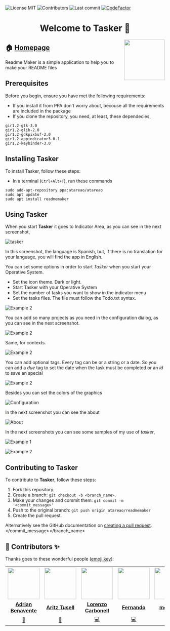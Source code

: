 
<!-- start project-info -->
<!--
project_title: Tasker
github_project: https://github.com/atareao/tasker
license: MIT
icon: /datos/Sync/Programacion/Python/tasker/data/icons/scalable/apps/tasker.svg
homepage: https://www.atareao.es/aplicacion/tasker
license-badge: True
contributors-badge: True
lastcommit-badge: True
codefactor-badge: True
--->

<!-- end project-info -->

<!-- start badges -->

![License MIT](https://img.shields.io/badge/MIT-license-green)
![Contributors](https://img.shields.io/github/contributors-anon/atareao/tasker)
![Last commit](https://img.shields.io/github/last-commit/atareao/tasker)
[![CodeFactor](https://www.codefactor.io/repository/github/atareao/tasker/badge/master)](https://www.codefactor.io/repository/github/atareao/tasker/overview/master)
<!-- end badges -->

<!-- start description -->
<h1 align="center">Welcome to <span id="project_title">Tasker</span> 👋</h1>
<p>
<a href="https://www.atareao.es/aplicacion/tasker" id="homepage" rel="nofollow">
<img align="right" height="128" id="icon" src="data/icons/scalable/apps/tasker.svg" width="128"/>
</a>
</p>
<h2>🏠 <a href="https://www.atareao.es/aplicacion/tasker" id="homepage">Homepage</a></h2>
<p>Readme Maker is a simple application to help you to make your README files</p>

<!-- end description -->

<!-- start prerequisites -->
## Prerequisites

Before you begin, ensure you have met the following requirements:

* If you install it from PPA don't worry about, becouse all the requirements are included in the package
* If you clone the repository, you need, at least, these dependecies,

```
gir1.2-gtk-3.0
gir1.2-glib-2.0
gir1.2-gdkpixbuf-2.0
gir1.2-appindicator3-0.1
gir1.2-keybinder-3.0
```

<!-- end prerequisites -->

<!-- start installing -->
## Installing <span id="project_title">Tasker</span>

To install <span id="project_title">Tasker</span>, follow these steps:

* In a terminal (`Ctrl+Alt+T`), run these commands

```
sudo add-apt-repository ppa:atareao/atareao
sudo apt update
sudo apt install readmemaker
```


<!-- end installing -->

<!-- start using -->
## Using <span id="project_title">Tasker</span>

When you start **<span id="project_title">Tasker</span>** it goes to Indicator Area, as you can see in the next screenshot,

![tasker](./screenshots/screenshot_01.png)

In this screenshot, the language is Spanish, but, if there is no translation for your language, you will find the app in English.

You can set some options in order to start *Tasker* when you start your Operative System.

* Set the icon theme. Dark or light.
* Start Tasker with your Operative System
* Set the number of tasks you want to show in the indicator menu
* Set the tasks files. The file must follow the Todo.txt syntax.

![Example 2](./screenshots/screenshot_06.png)

You can add so many projects as you need in the configuration dialog, as you can see in the next screenshot.

![Example 2](./screenshots/screenshot_07.png)

Same, for contexts.

![Example 2](./screenshots/screenshot_08.png)

You can add optional tags. Every tag can be or a string or a date. So you can add a *due* tag to set the date when the task must be completed or an *id* to save an special


![Example 2](./screenshots/screenshot_09.png)

Besides you can set the colors of the graphics

![Configuration](./screenshots/screenshot_02.png)

In the next screenshot you can see the about

![About](./screenshots/screenshot_03.png)

In the next screenshots you can see some samples of my use of *tasker*,

![Example 1](./screenshots/screenshot_04.png)

![Example 2](./screenshots/screenshot_05.png)

<!-- end using -->

<!-- start contributing -->
## Contributing to <span id="project_title">Tasker</span>

To contribute to **<span id="project_title">Tasker</span>**, follow these steps:

1. Fork this repository.
2. Create a branch: `git checkout -b <branch_name>`.
3. Make your changes and commit them: `git commit -m '<commit_message>'`
4. Push to the original branch: `git push origin atareao/readmemaker`
5. Create the pull request.

Alternatively see the GitHub documentation on [creating a pull request](https://help.github.com/en/github/collaborating-with-issues-and-pull-requests/creating-a-pull-request).
</commit_message></branch_name>

<!-- end contributing -->

<!-- start contributors -->
## 👤 Contributors ✨

Thanks goes to these wonderful people ([emoji key](https://allcontributors.org/docs/en/emoji-key)):

<!-- end contributors -->

<!-- start table-contributors -->

<table id="contributors">
	<tr id="info_avatar">
		<td id="Adrian-Benavente" align="center">
			<a href="https://github.com/Adrian-Benavente">
				<img src="https://avatars2.githubusercontent.com/u/11258517?v=4" width="100px"/>
			</a>
		</td>
		<td id="aritztg" align="center">
			<a href="https://github.com/aritztg">
				<img src="https://avatars3.githubusercontent.com/u/4686790?v=4" width="100px"/>
			</a>
		</td>
		<td id="atareao" align="center">
			<a href="https://github.com/atareao">
				<img src="https://avatars3.githubusercontent.com/u/298055?v=4" width="100px"/>
			</a>
		</td>
		<td id="flachica" align="center">
			<a href="https://github.com/flachica">
				<img src="https://avatars2.githubusercontent.com/u/747459?v=4" width="100px"/>
			</a>
		</td>
		<td id="metrolan" align="center">
			<a href="https://github.com/metrolan">
				<img src="https://avatars3.githubusercontent.com/u/13301193?v=4" width="100px"/>
			</a>
		</td>
		<td id="Montsemg" align="center">
			<a href="https://github.com/Montsemg">
				<img src="https://avatars2.githubusercontent.com/u/65096362?v=4" width="100px"/>
			</a>
		</td>
	</tr>
	<tr id="info_name">
		<td id="Adrian-Benavente" align="center">
			<a href="https://github.com/Adrian-Benavente">
				<strong>Adrian Benavente</strong>
			</a>
		</td>
		<td id="aritztg" align="center">
			<a href="https://github.com/aritztg">
				<strong>Aritz Tusell</strong>
			</a>
		</td>
		<td id="atareao" align="center">
			<a href="https://github.com/atareao">
				<strong>Lorenzo Carbonell</strong>
			</a>
		</td>
		<td id="flachica" align="center">
			<a href="https://github.com/flachica">
				<strong>Fernando</strong>
			</a>
		</td>
		<td id="metrolan" align="center">
			<a href="https://github.com/metrolan">
				<strong>metrolan</strong>
			</a>
		</td>
		<td id="Montsemg" align="center">
			<a href="https://github.com/Montsemg">
				<strong>Montsemg</strong>
			</a>
		</td>
	</tr>
	<tr id="info_commit">
		<td id="Adrian-Benavente" align="center">
			<a href="/commits?author=Adrian-Benavente">
				<span id="role">🐛</span>
			</a>
		</td>
		<td id="aritztg" align="center">
			<a href="/commits?author=aritztg">
				<span id="role">🐛</span>
			</a>
		</td>
		<td id="atareao" align="center">
			<a href="/commits?author=atareao">
				<span id="role">💻</span>
			</a>
		</td>
		<td id="flachica" align="center">
			<a href="/commits?author=flachica">
				<span id="role">💻</span>
			</a>
		</td>
		<td id="metrolan" align="center">
			<a href="/commits?author=metrolan">
				<span id="role">🐛</span>
			</a>
		</td>
		<td id="Montsemg" align="center">
			<a href="/commits?author=Montsemg">
				<span id="role">🐛</span>
			</a>
		</td>
	</tr>
</table>
<!-- end table-contributors -->
